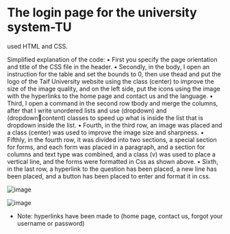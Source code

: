 # The login page for the university system-TU
used HTML and CSS.

Simplified explanation of the code:
  • First you specify the page orientation and title of the CSS file in the header.
• Secondly, in the body, I open an instruction for the table and set the bounds to 0, then use thead and put the logo of the Taif University website using the class (center) to improve the size of the image quality, and on the left side, put the icons using the image with the hyperlinks to the home page and contact us and the language.
• Third, I open a command in the second row tbody and merge the columns, after that I write unordered lists and use (dropdown) and (dropdowncontent) classes to speed up what is inside the list that is dropdown inside the list.
• Fourth, in the third row, an image was placed and a class (center) was used to improve the image size and sharpness.
• Fifthly, in the fourth row, it was divided into two sections, a special section for forms, and each form was placed in a paragraph, and a section for columns and text type was combined, and a class (v) was used to place a vertical line, and the forms were formatted in Css as shown above.
• Sixth, in the last row, a hyperlink to the question has been placed, a new line has been placed, and a button has been placed to enter and format it in css.

![image](https://user-images.githubusercontent.com/114117209/205909573-b6311e00-611e-43b5-bae5-2a155f2bebe2.png)

![image](https://user-images.githubusercontent.com/114117209/205910044-fcce6118-119d-43f1-8de3-613d2ab7eb0d.png)

* Note: hyperlinks have been made to (home page, contact us, forgot your username or password)
